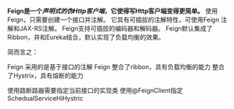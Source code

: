 **Feign是一个*声明式的伪Http客户端*，它使得写Http客户端变得更简单。**
使用Feign，只需要创建一个接口并注解。
它具有可插拔的注解特性，可使用Feign 注解和JAX-RS注解。
Feign支持可插拔的编码器和解码器。
Feign默认集成了Ribbon，并和Eureka结合，默认实现了负载均衡的效果。


简而言之：

Feign 采用的是基于接口的注解
Feign 整合了ribbon，具有负载均衡的能力
整合了Hystrix，具有熔断的能力

使用路断路器需要指定当前接口的实现类 使用@FeignClient指定SchedualServiceHiHystric